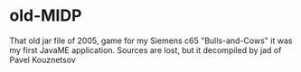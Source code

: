 # old-MIDP
That old jar file of 2005, game for my Siemens c65 "Bulls-and-Cows"
it was my first JavaME application. Sources are lost, but it decompiled by jad of Pavel Kouznetsov
